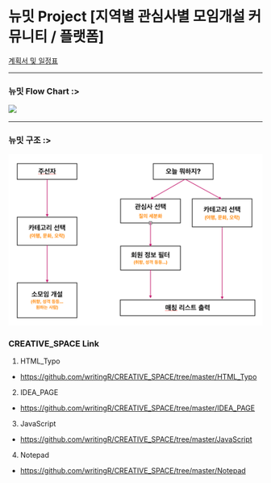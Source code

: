 뉴밋 Project   [지역별 관심사별 모임개설 커뮤니티 / 플랫폼]
============ 
<a href="https://drive.google.com/file/d/1R8_19G6Vhk6zG_4ipxN6Fg7GaOCZovBI/view?usp=sharing">계획서 및 일정표</a>
 
----- 
### 뉴밋 Flow Chart  :>

<img src="https://raw.githubusercontent.com/writingR/Newmeet_project/master/1.png">

----- 
### 뉴밋 구조 :>

<img src="https://raw.githubusercontent.com/writingR/Newmeet_project/master/2.png">





### CREATIVE_SPACE Link
1. HTML_Typo 
- https://github.com/writingR/CREATIVE_SPACE/tree/master/HTML_Typo
2. IDEA_PAGE
- https://github.com/writingR/CREATIVE_SPACE/tree/master/IDEA_PAGE
3. JavaScript
- https://github.com/writingR/CREATIVE_SPACE/tree/master/JavaScript
4. Notepad
- https://github.com/writingR/CREATIVE_SPACE/tree/master/Notepad
